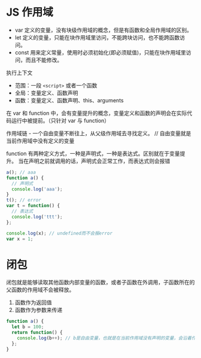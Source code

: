 # JS 作用域

- var 定义的变量，没有块级作用域的概念，但是有函数和全局作用域的区别。
- let 定义的变量，只能在块作用域里访问，不能跨块访问，也不能跨函数访问。
- const 用来定义常量，使用时必须初始化(即必须赋值)，只能在块作用域里访问，而且不能修改。

执行上下文

- 范围：一段 `<script>` 或者一个函数
- 全局：变量定义、函数声明
- 函数：变量定义、函数声明、this、arguments

在 var 和 function 中，会有变量提升的概念，变量定义和函数的声明会在实际代码运行中被提前。（只针对 var 与 function）

作用域链 - 一个自由变量不断往上，从父级作用域去寻找定义。 // 自由变量就是当前作用域中没有定义的变量

function 有两种定义方式，一种是声明式，一种是表达式。区别就在于变量提升。
当在声明之前就调用的话，声明式会正常工作，而表达式则会报错

```js
a(); // aaa
function a() {
  // 声明式
  console.log('aaa');
}
t(); // error
var t = function() {
  // 表达式
  console.log('ttt');
};

console.log(x); // undefined而不会报error
var x = 1;
```

# 闭包

闭包就是能够读取其他函数内部变量的函数，或者子函数在外调用，子函数所在的父函数的作用域不会被释放。

1. 函数作为返回值
2. 函数作为参数来传递

```js
function a() {
  let b = 100;
  return function() {
    console.log(b++); // b是自由变量，也就是在当前作用域没有声明的变量，会沿着作用域链网上从父作用域去寻找
  };
}
```
